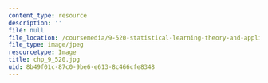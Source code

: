 ```yaml
---
content_type: resource
description: ''
file: null
file_location: /coursemedia/9-520-statistical-learning-theory-and-applications-spring-2006/8b49f01c87c09be6e6138c466cfe8348_chp_9_520.jpg
file_type: image/jpeg
resourcetype: Image
title: chp_9_520.jpg
uid: 8b49f01c-87c0-9be6-e613-8c466cfe8348
---
```


